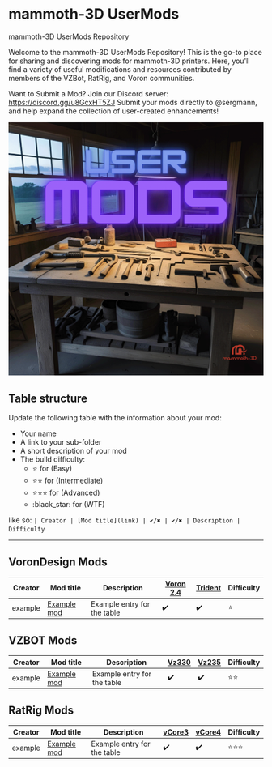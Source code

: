 # mammoth-3D UserMods
 mammoth-3D UserMods Repository

Welcome to the mammoth-3D UserMods Repository! This is the go-to place for sharing and discovering mods for mammoth-3D printers. Here, you'll find a variety of useful modifications and resources contributed by members of the VZBot, RatRig, and Voron communities.

Want to Submit a Mod?
Join our Discord server: https://discord.gg/u8GcxHT5ZJ
Submit your mods directly to @sergmann, and help expand the collection of user-created enhancements!

![mammoth-3D UserMods](https://github.com/mammoth-3D/mammoth-3D-UserMods/blob/main/images/usermods.png)

## Table structure

Update the following table with the information about your mod:
- Your name
- A link to your sub-folder
- A short description of your mod
- The build difficulty:
  - :star: for (Easy)
  - :star::star: for (Intermediate)
  - :star::star::star: for (Advanced)
  - :black_star: for (WTF)

like so:
`
| Creator | [Mod title](link) | ✔️/✖️ | ✔️/✖️ | Description | Difficulty `

---

## VoronDesign Mods

| Creator | Mod title | Description | [Voron 2.4](https://github.com/VoronDesign/Voron-2) | [Trident](https://github.com/VoronDesign/Voron-Trident) | Difficulty
| --- | --- | --- | --- | --- | --- |
| example    | [Example mod](./creator_here/mod_folder_name)| Example entry for the table | ✔️ | ✔️ | :star: |

## VZBOT Mods

| Creator | Mod title | Description | [Vz330](https://github.com/VzBoT3D/VzBoT-Vz330) | [Vz235](https://github.com/VzBoT3D/VzBoT-Vz235) | Difficulty
| --- | --- | --- | --- | --- | --- |
| example    | [Example mod](./creator_here/mod_folder_name)| Example entry for the table | ✔️ | ✔️ | :star::star: |

## RatRig Mods

| Creator | Mod title | Description | [vCore3](https://github.com/Rat-Rig/V-core-3) | [vCore4](https://github.com/Rat-Rig) | Difficulty
| --- | --- | --- | --- | --- | --- |
| example    | [Example mod](./creator_here/mod_folder_name)| Example entry for the table | ✔️ | ✔️ | :star::star::star: |